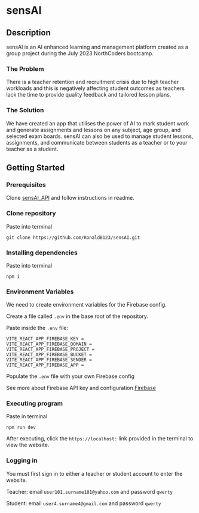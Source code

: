 # sensAI
## Description
sensAI is an AI enhanced learning and management platform created as a group project during the July 2023 NorthCoders bootcamp.

### The Problem
There is a teacher retention and recruitment crisis due to high teacher workloads and this is negatively affecting student outcomes as teachers lack the time to provide quality feedback and tailored lesson plans.

### The Solution
We have created an app that utilises the power of AI to mark student work and generate assignments and lessons  on any subject, age group, and selected exam boards. sensAI can also be used to manage student lessons, assignments, and communicate between students as a teacher or to your teacher as a student. 

## Getting Started

### Prerequisites
Clone [sensAI_API](https://github.com/RonaldB123/sensAI_API) and follow instructions in readme.

### Clone repository

Paste into terminal

```
git clone https://github.com/RonaldB123/sensAI.git
```

### Installing dependencies

Paste into terminal

```
npm i
```

### Environment Variables

We need to create environment variables for the Firebase config.

Create a file called `.env` in the base root of the repository.

Paste inside the `.env` file:
```
VITE_REACT_APP_FIREBASE_KEY = 
VITE_REACT_APP_FIREBASE_DOMAIN = 
VITE_REACT_APP_FIREBASE_PROJECT = 
VITE_REACT_APP_FIREBASE_BUCKET = 
VITE_REACT_APP_FIREBASE_SENDER = 
VITE_REACT_APP_FIREBASE_APP = 
```

Populate the `.env` file with your own Firebase config

See more about Firebase API key and configuration [Firebase](https://firebase.google.com/docs/projects/api-keys#:~:text=Creating%20API%20keys,-A%20Firebase%20project&text=Firebase%20automatically%20creates%20API%20keys,App%20%3E%20Android%20key%20auto%2Dcreated)

### Executing program

Paste in terminal

```
npm run dev
```

After executing, click the `https://localhost:` link provided in the terminal to view the website.

### Logging in

You must first sign in to either a teacher or student account to enter the website.

Teacher: email `user101.surname101@yahoo.com` and password `qwerty`

Student: email `user4.surname4@gmail.com` and password `qwerty`

